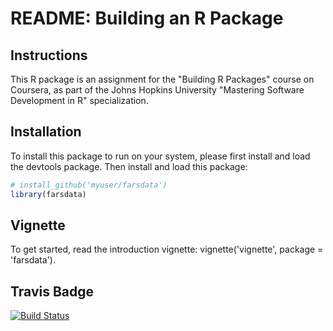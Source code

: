 README: Building an R Package
================

Instructions
------------

This R package is an assignment for the "Building R Packages" course on Coursera, as part of the Johns Hopkins University "Mastering Software Development in R" specialization.

Installation
------------

To install this package to run on your system, please first install and load the devtools package. Then install and load this package:

``` r
# install_github('myuser/farsdata')
library(farsdata)
```

Vignette
--------

To get started, read the introduction vignette: vignette('vignette', package = 'farsdata').

Travis Badge
------------

[![Build Status](https://travis-ci.org/tybyers/farsdata.svg?branch=master)](https://travis-ci.org/tybyers/farsdata)
